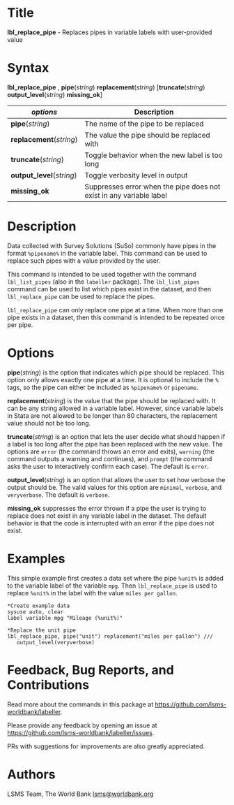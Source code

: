 # Title

__lbl_replace_pipe__ - Replaces pipes in variable labels with user-provided value

# Syntax

__lbl_replace_pipe__ , __pipe__(_string_) __**rep**lacement__(_string_) [__**trun**cate__(_string_) __**out**put_level__(_string_) __missing_ok__]

| _options_ | Description |
|-----------|-------------|
| __pipe__(_string_) | The name of the pipe to be replaced |
| __**rep**lacement__(_string_) | The value the pipe should be replaced with |
| __**trun**cate__(_string_) | Toggle behavior when the new label is too long |
| __**out**put_level__(_string_) | Toggle verbosity level in output |
| __missing_ok__ | Suppresses error when the pipe does not exist in any variable label  |

# Description

Data collected with Survey Solutions (SuSo) commonly have pipes in
the format `%pipename%` in the variable label.
This command can be used to replace such pipes with a value provided by the user.

This command is intended to be used together with
the command `lbl_list_pipes` (also in the `labeller` package).
The `lbl_list_pipes` command can be used to list
which pipes exist in the dataset,
and then `lbl_replace_pipe` can be used to replace the pipes.

`lbl_replace_pipe` can only replace one pipe at a time.
When more than one pipe exists in a dataset,
then this command is intended to be repeated once per pipe.

# Options

__pipe__(_string_) is the option that indicates which pipe
should be replaced.
This option only allows exactly one pipe at a time.
It is optional to include the `%` tags,
so the pipe can either be included as `%pipename%` or `pipename`.

__**rep**lacement__(_string_) is the value that the pipe
should be replaced with.
It can be any string allowed in a variable label.
However, since variable labels in Stata are not allowed to be
longer than 80 characters, the replacement value should not be too long.

__**trun**cate__(_string_) is an option that lets the user decide
what should happen if a label is too long after
the pipe has been replaced with the new value.
The options are `error` (the command throws an error and exits),
`warning` (the command outputs a warning and continues), and
`prompt` (the command asks the user to interactively confirm each case).
The default is `error`.

__**out**put_level__(_string_) is an option that allows the user to
set how verbose the output should be.
The valid values for this option are
`minimal`, `verbose`, and `veryverbose`.
The default is `verbose`.

__missing_ok__ suppresses the error thrown if a pipe the user is trying to
replace does not exist in any variable label in the dataset.
The default behavior is that the code is interrupted
with an error if the pipe does not exist.

# Examples

This simple example first creates a data set where
the pipe `%unit%` is added to the variable label of the variable `mpg`.
Then `lbl_replace_pipe` is used to replace `%unit%` in the label
with the value `miles per gallon`.

```
*Create example data
sysuse auto, clear
label variable mpg "Mileage (%unit%)"

*Replace the unit pipe
lbl_replace_pipe, pipe("unit") replacement("miles per gallon") ///
   output_level(veryverbose)

```

# Feedback, Bug Reports, and Contributions

Read more about the commands in this package at https://github.com/lsms-worldbank/labeller.

Please provide any feedback by opening an issue at https://github.com/lsms-worldbank/labeller/issues.

PRs with suggestions for improvements are also greatly appreciated.

# Authors

LSMS Team, The World Bank lsms@worldbank.org
